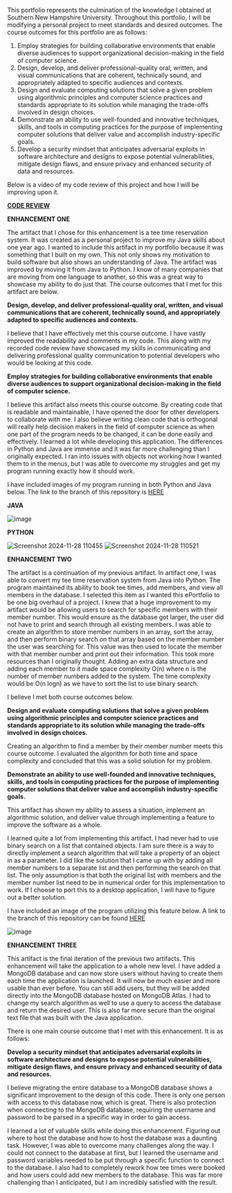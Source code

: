 This portfolio represents the culmination of the knowledge I obtained at Southern New Hampshire University. Throughout this portfolio, I will be modifying a personal project to meet standards and desired outcomes. The course outcomes for this portfolio are as follows:

1.	Employ strategies for building collaborative environments that enable diverse audiences to support organizational decision-making in the field of computer science.  
2.	Design, develop, and deliver professional-quality oral, written, and visual communications that are coherent, technically sound, and appropriately adapted to specific audiences and contexts.  
3.	Design and evaluate computing solutions that solve a given problem using algorithmic principles and computer science practices and standards appropriate to its solution while managing the trade-offs involved in design choices.  
4.	Demonstrate an ability to use well-founded and innovative techniques, skills, and tools in computing practices for the purpose of implementing computer solutions that deliver value and accomplish industry-specific goals.
5.	Develop a security mindset that anticipates adversarial exploits in software architecture and designs to expose potential vulnerabilities, mitigate design flaws, and ensure privacy and enhanced security of data and resources.  


Below is a video of my code review of this project and how I will be improving upon it. 

**[CODE REVIEW](https://youtu.be/-gkOnbEaWbU)**

**ENHANCEMENT ONE**
 
The artifact that I chose for this enhancement is a tee time reservation system. It was created as a personal project to improve my Java skills about one year ago. I wanted to include this artifact in my portfolio because it was something that I built on my own. This not only shows my motivation to build software but also shows an understanding of Java. The artifact was improved by moving it from Java to Python. I know of many companies that are moving from one language to another, so this was a great way to showcase my ability to do just that. The course outcomes that I met for this artifact are below.

**Design, develop, and deliver professional-quality oral, written, and visual communications that are coherent, technically sound, and appropriately adapted to specific audiences and contexts.**

I believe that I have effectively met this course outcome. I have vastly improved the readability and comments in my code. This along with my recorded code review have showcased my skills in communicating and delivering professional quality communication to potential developers who would be looking at this code.

**Employ strategies for building collaborative environments that enable diverse audiences to support organizational decision-making in the field of computer science.**

I believe this artifact also meets this course outcome. By creating code that is readable and maintainable, I have opened the door for other developers to collaborate with me. I also believe writing clean code that is orthogonal will really help decision makers in the field of computer science as when one part of the program needs to be changed, it can be done easily and effectively. 
I learned a lot while developing this application. The differences in Python and Java are immense and it was far more challenging than I originally expected. I ran into issues with objects not working how I wanted them to in the menus, but I was able to overcome my struggles and get my program running exactly how it should work. 

I have included images of my program running in both Python and Java below. The link to the branch of this repository is [HERE](https://github.com/mvelezz/CS499/tree/branch1)

**JAVA**

![image](https://github.com/mvelezz/TeeTimeReservation/assets/130081489/c4171d4c-8332-44f6-823c-1569e8ce448c)

**PYTHON**

![Screenshot 2024-11-28 110455](https://github.com/user-attachments/assets/73fbf1df-11ef-40b4-8797-14d793226cc3)
![Screenshot 2024-11-28 110521](https://github.com/user-attachments/assets/94f0dc54-b82b-4192-a506-6e3d2c9cd39b)

**ENHANCEMENT TWO**

The artifact is a continuation of my previous artifact. In artifact one, I was able to convert my tee time reservation system from Java into Python. The program maintained its ability to book tee times, add members, and view all members in the database. I selected this item as I wanted this ePortfolio to be one big overhaul of a project. I knew that a huge improvement to my artifact would be allowing users to search for specific members with their member number. This would ensure as the database got larger, the user did not have to print and search through all existing members. I was able to create an algorithm to store member numbers in an array, sort the array, and then perform binary search on that array based on the member number the user was searching for. This value was then used to locate the member with that member number and print out their information. This took more resources than I originally thought. Adding an extra data structure and adding each member to it made space complexity O(n) where n is the number of member numbers added to the system. The time complexity would be O(n logn) as we have to sort the list to use binary search.

I believe I met both course outcomes below.

**Design and evaluate computing solutions that solve a given problem using algorithmic principles and computer science practices and standards appropriate to its solution while managing the trade-offs involved in design choices.**

Creating an algorithm to find a member by their member number meets this course outcome. I evaluated the algorithm for both time and space complexity and concluded that this was a solid solution for my problem.

**Demonstrate an ability to use well-founded and innovative techniques, skills, and tools in computing practices for the purpose of implementing computer solutions that deliver value and accomplish industry-specific goals.**

This artifact has shown my ability to assess a situation, implement an algorithmic solution, and deliver value through implementing a feature to improve the software as a whole.

I learned quite a lot from implementing this artifact. I had never had to use binary search on a list that contained objects. I am sure there is a way to directly implement a search algorithm that will take a property of an object in as a parameter. I did like the solution that I came up with by adding all member numbers to a separate list and then performing the search on that list. The only assumption is that both the original list with members and the member number list need to be in numerical order for this implementation to work. If I choose to port this to a desktop application, I will have to figure out a better solution. 

I have included an image of the program utilizing this feature below. A link to the branch of this repository can be found [HERE](https://github.com/mvelezz/CS499/tree/branch_2) 

![image](https://github.com/user-attachments/assets/ab6e0913-3b79-41f6-a8b9-196a5c29e5a2)

**ENHANCEMENT THREE**

This artifact is the final iteration of the previous two artifacts. This enhancement will take the application to a whole new level. I have added a MongoDB database and can now store users without having to create them each time the application is launched. It will now be much easier and more usable than ever before. You can still add users, but they will be added directly into the MongoDB database hosted on MongoDB Atlas. I had to change my search algorithm as well to use a query to access the database and return the desired user. This is also far more secure than the original text file that was built with the Java application.

There is one main course outcome that I met with this enhancement. It is as follows:

**Develop a security mindset that anticipates adversarial exploits in software architecture and designs to expose potential vulnerabilities, mitigate design flaws, and ensure privacy and enhanced security of data and resources.**

I believe migrating the entire database to a MongoDB database shows a significant improvement to the design of this code. There is only one person with access to this database now, which is great. There is also protection when connecting to the MongoDB database, requiring the username and password to be parsed in a specific way in order to gain access. 

I learned a lot of valuable skills while doing this enhancement. Figuring out where to host the database and how to host the database was a daunting task. However, I was able to overcome many challenges along the way. I could not connect to the database at first, but I learned the username and password variables needed to be put through a specific function to connect to the database. I also had to completely rework how tee times were booked and how users could add new members to the database. This was far more challenging than I anticipated, but I am incredibly satisfied with the result. 





